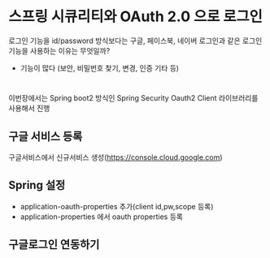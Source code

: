 # 스프링 시큐리티와 OAuth 2.0 으로 로그인 

로그인 기능을 id/password 방식보다는 구글, 페이스북, 네이버 로그인과 같은 로그인 기능을 사용하는 이유는 무엇일까?  
- 기능이 많다 (보안, 비밀번호 찾기, 변경, 인증 기타 등)
#
이번장에서는 Spring boot2 방식인 Spring Security Oauth2 Client 라이브러리를 사용해서 진행

구글 서비스 등록
------------
구글서비스에서 신규서비스 생성(https://console.cloud.google.com)

Spring 설정
---------
- application-oauth-properties 추가(client id,pw,scope 등록)
- application-properties 에서 oauth properties 등록

구글로그인 연동하기
-------

